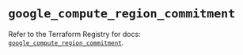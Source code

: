 # `google_compute_region_commitment`

Refer to the Terraform Registry for docs: [`google_compute_region_commitment`](https://registry.terraform.io/providers/hashicorp/google/6.24.0/docs/resources/compute_region_commitment).
